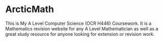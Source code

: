# ArcticMath
This is My A Level Computer Science (OCR H446) Coursework. It is a Mathematics revision website for any A Level Mathematician as well as a great study resource for anyone looking for extension or revision work.
